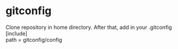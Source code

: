gitconfig
=========
  
Clone repository in home directory. After that, add in your .gitconfig  
[include]  
    path = gitconfig/config  
